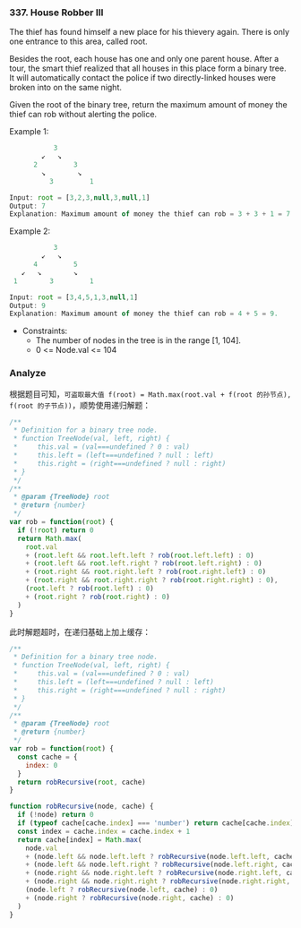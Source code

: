 <!--
abbrlink: ixpdywwi
-->

### 337. House Robber III

The thief has found himself a new place for his thievery again. There is only one entrance to this area, called root.

Besides the root, each house has one and only one parent house. After a tour, the smart thief realized that all houses in this place form a binary tree. It will automatically contact the police if two directly-linked houses were broken into on the same night.

Given the root of the binary tree, return the maximum amount of money the thief can rob without alerting the police.

Example 1:

```js
           3
        ↙   ↘
      2         3
        ↘        ↘
          3         1

Input: root = [3,2,3,null,3,null,1]
Output: 7
Explanation: Maximum amount of money the thief can rob = 3 + 3 + 1 = 7.
```

Example 2:

```js
           3
        ↙   ↘
      4         5
   ↙   ↘        ↘
 1        3         1

Input: root = [3,4,5,1,3,null,1]
Output: 9
Explanation: Maximum amount of money the thief can rob = 4 + 5 = 9.
```

* Constraints:
  * The number of nodes in the tree is in the range [1, 104].
  * 0 <= Node.val <= 104

### Analyze

根据题目可知，`可盗取最大值 f(root) = Math.max(root.val + f(root 的孙节点), f(root 的子节点))`，顺势使用递归解题：

```js
/**
 * Definition for a binary tree node.
 * function TreeNode(val, left, right) {
 *     this.val = (val===undefined ? 0 : val)
 *     this.left = (left===undefined ? null : left)
 *     this.right = (right===undefined ? null : right)
 * }
 */
/**
 * @param {TreeNode} root
 * @return {number}
 */
var rob = function(root) {
  if (!root) return 0
  return Math.max(
    root.val
    + (root.left && root.left.left ? rob(root.left.left) : 0)
    + (root.left && root.left.right ? rob(root.left.right) : 0)
    + (root.right && root.right.left ? rob(root.right.left) : 0)
    + (root.right && root.right.right ? rob(root.right.right) : 0),
    (root.left ? rob(root.left) : 0)
    + (root.right ? rob(root.right) : 0)
  )
}
```

此时解题超时，在递归基础上加上缓存：

```js
/**
 * Definition for a binary tree node.
 * function TreeNode(val, left, right) {
 *     this.val = (val===undefined ? 0 : val)
 *     this.left = (left===undefined ? null : left)
 *     this.right = (right===undefined ? null : right)
 * }
 */
/**
 * @param {TreeNode} root
 * @return {number}
 */
var rob = function(root) {
  const cache = {
    index: 0
  }
  return robRecursive(root, cache)
}

function robRecursive(node, cache) {
  if (!node) return 0
  if (typeof cache[cache.index] === 'number') return cache[cache.index]
  const index = cache.index = cache.index + 1
  return cache[index] = Math.max(
    node.val
    + (node.left && node.left.left ? robRecursive(node.left.left, cache) : 0)
    + (node.left && node.left.right ? robRecursive(node.left.right, cache) : 0)
    + (node.right && node.right.left ? robRecursive(node.right.left, cache) : 0)
    + (node.right && node.right.right ? robRecursive(node.right.right, cache) : 0),
    (node.left ? robRecursive(node.left, cache) : 0)
    + (node.right ? robRecursive(node.right, cache) : 0)
  )
}
```
